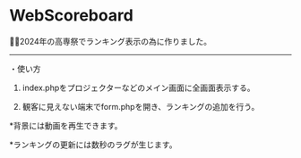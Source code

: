 # WebScoreboard

💁‍♂️2024年の高専祭でランキング表示の為に作りました。

***

・使い方

1. index.phpをプロジェクターなどのメイン画面に全画面表示する。

2. 観客に見えない端末でform.phpを開き、ランキングの追加を行う。

*背景には動画を再生できます。

*ランキングの更新には数秒のラグが生じます。

